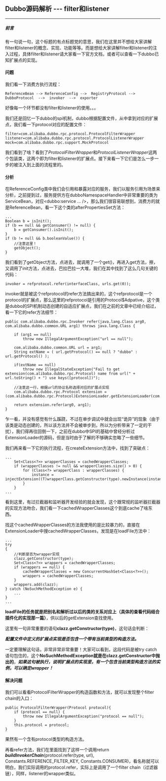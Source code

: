 ## Dubbo源码解析 --- filter和listener
----------

##### 前言<br/>
有一句说一句，这个标题的有点标题党的意思，我们在这里并不想给大家讲解filter和listener的概念、实现、功能等等。而是想给大家讲解filter和listener的注入过程，具体filter和listener请大家看一下官方文档，或者可以查看一下dubbo已知扩展点的实现。<br/>

#### 问题<br/>
我们看一下消费方执行流程：<br/>

```
ReferenceBean --> ReferenceConfig -->  RegistryProtocol --> DubboProtocol  -->  invoker  -->  exporter
```

好像每一个环节都没有filter和listener的使用。。。<br/>

我们还是回忆一下dubbo的spi机制，dubbo根据配置文件，从中拿到对应的扩展点，我们看一下protocol对应的配置文件：<br/>

```
filter=com.alibaba.dubbo.rpc.protocol.ProtocolFilterWrapper
listener=com.alibaba.dubbo.rpc.protocol.ProtocolListenerWrapper
mock=com.alibaba.dubbo.rpc.support.MockProtocol
```

我们看到了啥？看到了*ProtocolFilterWrapper*和*ProtocolListenerWrapper*这两个包装类，这两个即为filter和listener的扩展点。接下来看一下它们是怎么一步一步的被注入到上面的流程里的。<br/>

#### 分析<br/>
在ReferenceConfig类中我们会引用和暴露对应的服务，我们以服务引用为场景来分析，之前提到过，服务提供方在dubboNamespaceHandler中非常重要的类为ServiceBean，对应<dubbo:service ... />，那么我们很容易联想到，消费方的就是ReferenceBean，看一下这个类的afterPropertiesSet方法：<br/>

```
...
Boolean b = isInit();
if (b == null && getConsumer() != null) {
	b = getConsumer().isInit();
}
if (b != null && b.booleanValue()) {
	//注意这里！
	getObject();
}
```

我们看到了getObject方法，点进去，就调用了一个get()，再进入get方法，擦，又调用了init方法，点进去，巴拉巴拉一大堆，我们在其中找到了这么几句关键的代码：<br/>

```
invoker = refprotocol.refer(interfaceClass, urls.get(0));
```
invoker就是被这个refprotocol的refer方法搞出来的，这个refprotocol是一个protocol的扩展点，那么这里的refprotocol是引用的Protocol$Adpative，这个类是dubbo的SPI机制动态创建的自适应扩展点，我们在之前的文章中已经介绍过，看一下它的refer方法细节：<br/>

```
public com.alibaba.dubbo.rpc.Invoker refer(java.lang.Class arg0, com.alibaba.dubbo.common.URL arg1) throws java.lang.Class {

    if (arg1 == null)
        throw new IllegalArgumentException("url == null");

    com.alibaba.dubbo.common.URL url = arg1;
    String extName = ( url.getProtocol() == null ? "dubbo" : url.getProtocol() );

    if(extName == null) 
        throw new IllegalStateException("Fail to get extension(com.alibaba.dubbo.rpc.Protocol) name from url(" + url.toString() + ") use keys([protocol])");

    //注意这一行，根据url的协议名称选择对应的扩展点实现
    com.alibaba.dubbo.rpc.Protocol extension = (com.alibaba.dubbo.rpc.Protocol)ExtensionLoader.getExtensionLoader(com.alibaba.dubbo.rpc.Protocol.class).getExtension(extName);

    return extension.refer(arg0, arg1);
}
```

乍一看，并没有感觉有什么蹊跷，不过在单步调试中就会出现“诡异”的现象（由于该类是动态创建的，所以该方法并不会被单步到，所以为分析带来了一定的干扰），我们得再往回倒一下，之前在dubbo中SPI的基础中曾经分析过ExtensionLoader的源码，但是当时由于了解的不够确实忽略了一些细节。<br/>

我们再来看一下它的执行流程，在createExtension方法中，找到了突破点：<br/>

```
...
	Set<Class<?>> wrapperClasses = cachedWrapperClasses;
	if (wrapperClasses != null && wrapperClasses.size() > 0) {
		for (Class<?> wrapperClass : wrapperClasses) {
			instance = injectExtension((T)wrapperClass.getConstructor(type).newInstance(instance));
		}
	}
...
```

看到这里，有过拦截器和监听器开发经验的就会发现，这个跟常规的监听器拦截器的实现方法吻合，我们看一下cachedWrapperClasses这个到底cache了啥东西。<br/>

找这个cachedWrapperClasses的方法我使用的是比较暴力的，直接在ExtensionLoader中搜cachedWrapperClasses，发现是在loadFile方法中：<br/>

```
...
try
{
	//判断是否为wrapper实现
	clazz.getConstructor(type);
	Set<Class<?>> wrappers = cachedWrapperClasses;
	if (wrappers == null) {
		cachedWrapperClasses = new ConcurrentHashSet<Class<?>>();
		wrappers = cachedWrapperClasses;
	}
	wrappers.add(clazz);
} catch (NoSuchMethodException e) {
	...
}
...
```

**loadFile的任务就是把别名和解析过以后的类的关系对应上（具体的查看代码结合插件化的实现那一篇）**，供以后的getExtension查找使用。<br/>

这里有一句非常重要的语句**clazz.getConstructor(type)**，这句话会判断：<br/>

***配置文件中定义的扩展点实现是否包含一个带有当前类型的构造方法。***<br/>

一定要理解这句话，非常非常非常重要！大家可以看到，这段代码是被try catch语句包住的，这个**NoSuchMethodException就是在clazz.getConstructor中抛出的**，***如果这句被执行，说明扩展点的实现里，有一个包含当前类型构造方法的实例，可以确定wrapper！***<br/>

#### 解决问题
我们可以看看ProtocolFilterWrapper的构造函数和方法，就可以发现整个filter chain的入口：<br/>

```
public ProtocolFilterWrapper(Protocol protocol){
	if (protocol == null) {
		throw new IllegalArgumentException("protocol == null");
	}
	this.protocol = protocol;
}
```

果然有一个含有protocol类型的构造方法。<br/>

再看refer方法，我们在里面找到了这样一个调用return ***buildInvokerChain***(protocol.refer(type, url), Constants.REFERENCE_FILTER_KEY, Constants.CONSUMER)，看名称就可以明白，我们实际调用的protocol.refer，实际上是调用了一个filter chain（过滤器链），同样，listener的wrapper类似。